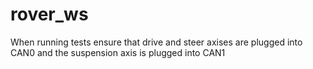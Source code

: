 # rover_ws
When running tests ensure that drive and steer axises are plugged into CAN0 and the suspension axis is plugged into CAN1
